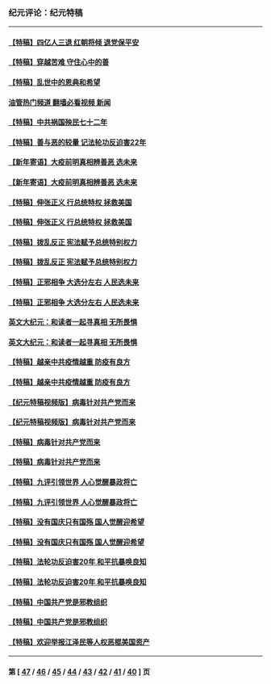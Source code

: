 ### 纪元评论：纪元特稿
---
#### [【特稿】四亿人三退 红朝将倾 退党保平安](../../pages/nsc424/n13794378.md?10120330) 
#### [【特稿】穿越苦难 守住心中的善](../../pages/nsc424/n13784979.md?10120330) 
#### [【特稿】乱世中的恩典和希望](../../pages/nsc424/n13734687.md?10120330) 
#### [油管热门频道 翻墙必看视频 新闻](ok?10120330)
#### [【特稿】中共祸国殃民七十二年](../../pages/nsc424/n13272607.md?10120330) 
#### [【特稿】善与恶的较量 记法轮功反迫害22年](../../pages/nsc424/n13086597.md?10120330) 
#### [【新年寄语】大疫前明真相辨善恶 选未来](../../pages/nsc424/n12660855.md?10120330) 
#### [【新年寄语】大疫前明真相辨善恶 选未来](../../pages/nsc424/n12660855.md?10120330) 
#### [【特稿】伸张正义 行总统特权 拯救美国](../../pages/nsc424/n12616806.md?10120330) 
#### [【特稿】伸张正义 行总统特权 拯救美国](../../pages/nsc424/n12616806.md?10120330) 
#### [【特稿】拨乱反正 宪法赋予总统特别权力](../../pages/nsc424/n12598306.md?10120330) 
#### [【特稿】拨乱反正 宪法赋予总统特别权力](../../pages/nsc424/n12598306.md?10120330) 
#### [【特稿】正邪相争 大选分左右 人民选未来](../../pages/nsc424/n12545208.md?10120330) 
#### [【特稿】正邪相争 大选分左右 人民选未来](../../pages/nsc424/n12545208.md?10120330) 
#### [英文大纪元：和读者一起寻真相 无所畏惧](../../pages/nsc424/n12542027.md?10120330) 
#### [英文大纪元：和读者一起寻真相 无所畏惧](../../pages/nsc424/n12542027.md?10120330) 
#### [【特稿】越亲中共疫情越重 防疫有良方](../../pages/nsc424/n12042989.md?10120330) 
#### [【特稿】越亲中共疫情越重 防疫有良方](../../pages/nsc424/n12042989.md?10120330) 
#### [【纪元特稿视频版】病毒针对共产党而来](../../pages/nsc424/n11977328.md?10120330) 
#### [【纪元特稿视频版】病毒针对共产党而来](../../pages/nsc424/n11977328.md?10120330) 
#### [【特稿】病毒针对共产党而来](../../pages/nsc424/n11928818.md?10120330) 
#### [【特稿】病毒针对共产党而来](../../pages/nsc424/n11928818.md?10120330) 
#### [【特稿】九评引领世界 人心觉醒暴政将亡](../../pages/nsc424/n11660496.md?10120330) 
#### [【特稿】九评引领世界 人心觉醒暴政将亡](../../pages/nsc424/n11660496.md?10120330) 
#### [【特稿】没有国庆只有国殇 国人觉醒迎希望](../../pages/nsc424/n11549354.md?10120330) 
#### [【特稿】没有国庆只有国殇 国人觉醒迎希望](../../pages/nsc424/n11549354.md?10120330) 
#### [【特稿】法轮功反迫害20年 和平抗暴唤良知](../../pages/nsc424/n11389135.md?10120330) 
#### [【特稿】法轮功反迫害20年 和平抗暴唤良知](../../pages/nsc424/n11389135.md?10120330) 
#### [【特稿】中国共产党是邪教组织](../../pages/nsc424/n11355551.md?10120330) 
#### [【特稿】中国共产党是邪教组织](../../pages/nsc424/n11355551.md?10120330) 
#### [【特稿】欢迎举报江泽民等人权恶棍美国资产](../../pages/nsc424/n11303040.md?10120330) 

---
#### 第 [ [47](./47.md?10120330) / [46](./46.md?10120330) / [45](./45.md?10120330) / [44](./44.md?10120330) / [43](./43.md?10120330) / [42](./42.md?10120330) / [41](./41.md?10120330) / [40](./40.md?10120330) ] 页
